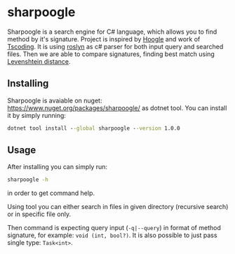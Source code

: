 # sharpoogle

Sharpoogle is a search engine for C# language, which allows you to find method by it's signature. Project is inspired by [Hoogle](https://hoogle.haskell.org/) and work of [Tscoding](https://github.com/tsoding).
It is using [roslyn](https://github.com/dotnet/roslyn) as c# parser for both input query and searched files. Then we are able to compare signatures, finding best match using [Levenshtein distance](https://en.wikipedia.org/wiki/Levenshtein_distance).

## Installing

Sharpoogle is avaiable on nuget: https://www.nuget.org/packages/sharpoogle/ as dotnet tool.
You can install it by simply running:
```cmd
dotnet tool install --global sharpoogle --version 1.0.0
```

## Usage

After installing you can simply run:
```cmd
sharpoogle -h
```
in order to get command help.

Using tool you can either search in files in given directory (recursive search) or in specific file only.

Then command is expecting query input (`-q|--query`) in format of method signature, for example: `void (int, bool?)`. It is also possible to just pass single type: `Task<int>`.
